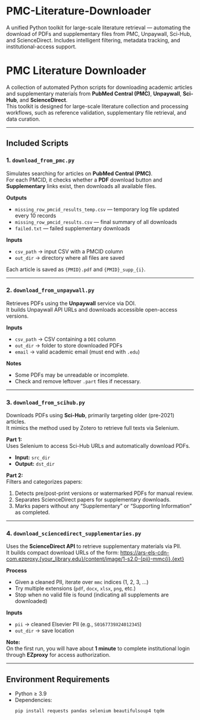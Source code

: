 # PMC-Literature-Downloader
A unified Python toolkit for large-scale literature retrieval — automating the download of PDFs and supplementary files from PMC, Unpaywall, Sci-Hub, and ScienceDirect. Includes intelligent filtering, metadata tracking, and institutional-access support.


# PMC Literature Downloader

A collection of automated Python scripts for downloading academic articles and supplementary materials from **PubMed Central (PMC)**, **Unpaywall**, **Sci-Hub**, and **ScienceDirect**.  
This toolkit is designed for large-scale literature collection and processing workflows, such as reference validation, supplementary file retrieval, and data curation.

---

## Included Scripts

### 1. `download_from_pmc.py`
Simulates searching for articles on **PubMed Central (PMC)**.  
For each PMCID, it checks whether a **PDF** download button and **Supplementary** links exist, then downloads all available files.

**Outputs**
- `missing_row_pmcid_results_temp.csv` — temporary log file updated every 10 records  
- `missing_row_pmcid_results.csv` — final summary of all downloads  
- `failed.txt` — failed supplementary downloads

**Inputs**
- `csv_path` → input CSV with a PMCID column  
- `out_dir` → directory where all files are saved  

Each article is saved as `{PMID}.pdf` and `{PMID}_supp_{i}`.

---

### 2. `download_from_unpaywall.py`
Retrieves PDFs using the **Unpaywall** service via DOI.  
It builds Unpaywall API URLs and downloads accessible open-access versions.

**Inputs**
- `csv_path` → CSV containing a `DOI` column  
- `out_dir` → folder to store downloaded PDFs  
- `email` → valid academic email (must end with `.edu`)

**Notes**
- Some PDFs may be unreadable or incomplete.  
- Check and remove leftover `.part` files if necessary.

---

### 3. `download_from_scihub.py`
Downloads PDFs using **Sci-Hub**, primarily targeting older (pre-2021) articles.  
It mimics the method used by Zotero to retrieve full texts via Selenium.

**Part 1:**  
Uses Selenium to access Sci-Hub URLs and automatically download PDFs.  
- **Input:** `src_dir`  
- **Output:** `dst_dir`

**Part 2:**  
Filters and categorizes papers:
1. Detects pre/post-print versions or watermarked PDFs for manual review.  
2. Separates ScienceDirect papers for supplementary downloads.  
3. Marks papers without any “Supplementary” or “Supporting Information” as completed.

---

### 4. `download_sciencedirect_supplementaries.py`
Uses the **ScienceDirect API** to retrieve supplementary materials via PII.  
It builds compact download URLs of the form:
https://ars-els-cdn-com.ezproxy.{your_library.edu}/content/image/1-s2.0-{pii}-mmc{i}.{ext}


**Process**
- Given a cleaned PII, iterate over `mmc` indices (1, 2, 3, …)  
- Try multiple extensions (`pdf`, `docx`, `xlsx`, `png`, etc.)  
- Stop when no valid file is found (indicating all supplements are downloaded)

**Inputs**
- `pii` → cleaned Elsevier PII (e.g., `S0167739X24012345`)  
- `out_dir` → save location  

**Note:**  
On the first run, you will have about **1 minute** to complete institutional login through **EZproxy** for access authorization.

---

## Environment Requirements

- Python ≥ 3.9  
- Dependencies:
  ```bash
  pip install requests pandas selenium beautifulsoup4 tqdm
